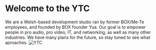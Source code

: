 # Welcome to the YTC
We are a Welsh-based development studio ran by former BOX/Me-Te employees, and founded by BOX founder Yua. Our goal is to empower people in pro audio, pro video, IT, and networking, as well as many other industries. We have many plans for the future, so stay tuned to see what aproaches.
![YTC](https://user-images.githubusercontent.com/81573747/187912904-c53968d2-c63b-42e4-b3ea-1bdc847b9e8a.png)

